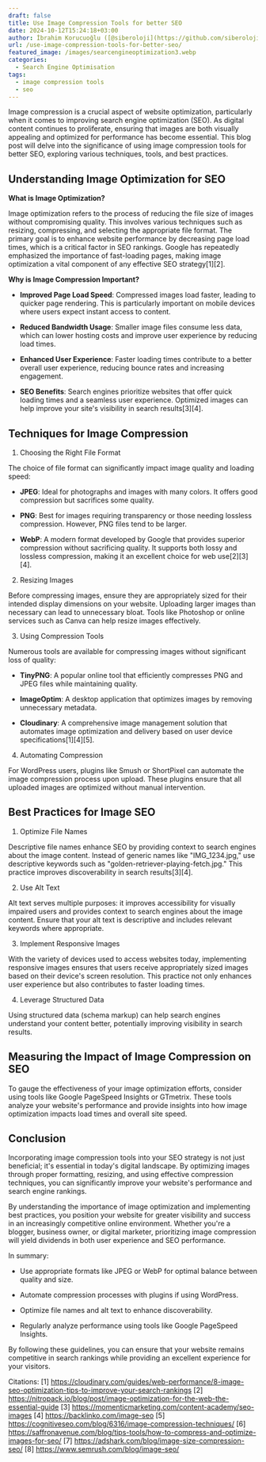 ```yaml
---
draft: false
title: Use Image Compression Tools for better SEO
date: 2024-10-12T15:24:18+03:00
author: İbrahim Korucuoğlu ([@siberoloji](https://github.com/siberoloji))
url: /use-image-compression-tools-for-better-seo/
featured_image: /images/searcengineoptimization3.webp
categories:
  - Search Engine Optimisation
tags:
  - image compression tools
  - seo
---
```



Image compression is a crucial aspect of website optimization, particularly when it comes to improving search engine optimization (SEO). As digital content continues to proliferate, ensuring that images are both visually appealing and optimized for performance has become essential. This blog post will delve into the significance of using image compression tools for better SEO, exploring various techniques, tools, and best practices.



## Understanding Image Optimization for SEO



**What is Image Optimization?**



Image optimization refers to the process of reducing the file size of images without compromising quality. This involves various techniques such as resizing, compressing, and selecting the appropriate file format. The primary goal is to enhance website performance by decreasing page load times, which is a critical factor in SEO rankings. Google has repeatedly emphasized the importance of fast-loading pages, making image optimization a vital component of any effective SEO strategy[1][2].



**Why is Image Compression Important?**


* **Improved Page Load Speed**: Compressed images load faster, leading to quicker page rendering. This is particularly important on mobile devices where users expect instant access to content.

* **Reduced Bandwidth Usage**: Smaller image files consume less data, which can lower hosting costs and improve user experience by reducing load times.

* **Enhanced User Experience**: Faster loading times contribute to a better overall user experience, reducing bounce rates and increasing engagement.

* **SEO Benefits**: Search engines prioritize websites that offer quick loading times and a seamless user experience. Optimized images can help improve your site's visibility in search results[3][4].




## Techniques for Image Compression



1. Choosing the Right File Format



The choice of file format can significantly impact image quality and loading speed:


* **JPEG**: Ideal for photographs and images with many colors. It offers good compression but sacrifices some quality.

* **PNG**: Best for images requiring transparency or those needing lossless compression. However, PNG files tend to be larger.

* **WebP**: A modern format developed by Google that provides superior compression without sacrificing quality. It supports both lossy and lossless compression, making it an excellent choice for web use[2][3][4].




2. Resizing Images



Before compressing images, ensure they are appropriately sized for their intended display dimensions on your website. Uploading larger images than necessary can lead to unnecessary bloat. Tools like Photoshop or online services such as Canva can help resize images effectively.



3. Using Compression Tools



Numerous tools are available for compressing images without significant loss of quality:


* **TinyPNG**: A popular online tool that efficiently compresses PNG and JPEG files while maintaining quality.

* **ImageOptim**: A desktop application that optimizes images by removing unnecessary metadata.

* **Cloudinary**: A comprehensive image management solution that automates image optimization and delivery based on user device specifications[1][4][5].




4. Automating Compression



For WordPress users, plugins like Smush or ShortPixel can automate the image compression process upon upload. These plugins ensure that all uploaded images are optimized without manual intervention.



## Best Practices for Image SEO



1. Optimize File Names



Descriptive file names enhance SEO by providing context to search engines about the image content. Instead of generic names like "IMG_1234.jpg," use descriptive keywords such as "golden-retriever-playing-fetch.jpg." This practice improves discoverability in search results[3][4].



2. Use Alt Text



Alt text serves multiple purposes: it improves accessibility for visually impaired users and provides context to search engines about the image content. Ensure that your alt text is descriptive and includes relevant keywords where appropriate.



3. Implement Responsive Images



With the variety of devices used to access websites today, implementing responsive images ensures that users receive appropriately sized images based on their device's screen resolution. This practice not only enhances user experience but also contributes to faster loading times.



4. Leverage Structured Data



Using structured data (schema markup) can help search engines understand your content better, potentially improving visibility in search results.



## Measuring the Impact of Image Compression on SEO



To gauge the effectiveness of your image optimization efforts, consider using tools like Google PageSpeed Insights or GTmetrix. These tools analyze your website's performance and provide insights into how image optimization impacts load times and overall site speed.



## Conclusion



Incorporating image compression tools into your SEO strategy is not just beneficial; it's essential in today's digital landscape. By optimizing images through proper formatting, resizing, and using effective compression techniques, you can significantly improve your website's performance and search engine rankings.



By understanding the importance of image optimization and implementing best practices, you position your website for greater visibility and success in an increasingly competitive online environment. Whether you're a blogger, business owner, or digital marketer, prioritizing image compression will yield dividends in both user experience and SEO performance.



In summary:


* Use appropriate formats like JPEG or WebP for optimal balance between quality and size.

* Automate compression processes with plugins if using WordPress.

* Optimize file names and alt text to enhance discoverability.

* Regularly analyze performance using tools like Google PageSpeed Insights.




By following these guidelines, you can ensure that your website remains competitive in search rankings while providing an excellent experience for your visitors.



Citations: [1] https://cloudinary.com/guides/web-performance/8-image-seo-optimization-tips-to-improve-your-search-rankings [2] https://nitropack.io/blog/post/image-optimization-for-the-web-the-essential-guide [3] https://momenticmarketing.com/content-academy/seo-images [4] https://backlinko.com/image-seo [5] https://cognitiveseo.com/blog/6316/image-compression-techniques/ [6] https://saffronavenue.com/blog/tips-tools/how-to-compress-and-optimize-images-for-seo/ [7] https://adshark.com/blog/image-size-compression-seo/ [8] https://www.semrush.com/blog/image-seo/
